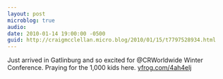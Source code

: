 ```yaml
---
layout: post
microblog: true
audio: 
date: 2010-01-14 19:00:00 -0500
guid: http://craigmcclellan.micro.blog/2010/01/15/t7797528934.html
---
```

Just arrived in Gatlinburg and so excited for @CRWorldwide Winter Conference. Praying for the 1,000 kids here.  [yfrog.com/4ah4elj](http://yfrog.com/4ah4elj)
